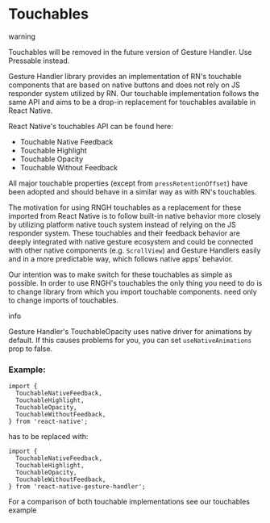 # Touchables

warning

Touchables will be removed in the future version of Gesture Handler. Use Pressable instead.

Gesture Handler library provides an implementation of RN's touchable components that are based on native buttons and does not rely on JS responder system utilized by RN. Our touchable implementation follows the same API and aims to be a drop-in replacement for touchables available in React Native.

React Native's touchables API can be found here:

* Touchable Native Feedback
* Touchable Highlight
* Touchable Opacity
* Touchable Without Feedback

All major touchable properties (except from `pressRetentionOffset`) have been adopted and should behave in a similar way as with RN's touchables.

The motivation for using RNGH touchables as a replacement for these imported from React Native is to follow built-in native behavior more closely by utilizing platform native touch system instead of relying on the JS responder system. These touchables and their feedback behavior are deeply integrated with native gesture ecosystem and could be connected with other native components (e.g. `ScrollView`) and Gesture Handlers easily and in a more predictable way, which follows native apps' behavior.

Our intention was to make switch for these touchables as simple as possible. In order to use RNGH's touchables the only thing you need to do is to change library from which you import touchable components. need only to change imports of touchables.

info

Gesture Handler's TouchableOpacity uses native driver for animations by default. If this causes problems for you, you can set `useNativeAnimations` prop to false.

### Example:

```
import {
  TouchableNativeFeedback,
  TouchableHighlight,
  TouchableOpacity,
  TouchableWithoutFeedback,
} from 'react-native';
```

has to be replaced with:

```
import {
  TouchableNativeFeedback,
  TouchableHighlight,
  TouchableOpacity,
  TouchableWithoutFeedback,
} from 'react-native-gesture-handler';
```

For a comparison of both touchable implementations see our touchables example
